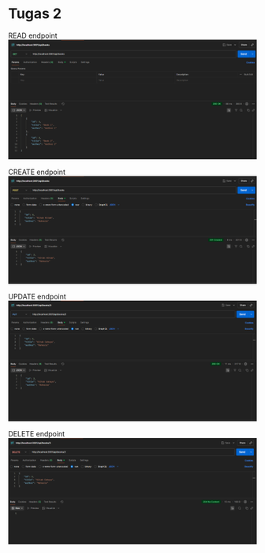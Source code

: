 # Tugas 2

READ endpoint
![Read-function](ss/Screenshot%202025-10-24%20125349.png)

CREATE endpoint
![Create-function](ss/Screenshot%202025-10-24%20125540.png)

UPDATE endpoint
![Update-function](ss/Screenshot%202025-10-24%20125644.png)

DELETE endpoint
![Delete-function](ss/Screenshot%202025-10-24%20125659.png)